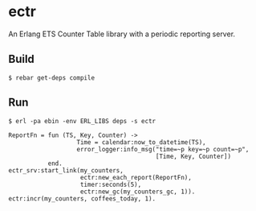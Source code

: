 ectr
=====

An Erlang ETS Counter Table library with a periodic reporting server.

Build
-----

    $ rebar get-deps compile

Run
---

    $ erl -pa ebin -env ERL_LIBS deps -s ectr
    
    ReportFn = fun (TS, Key, Counter) ->
                       Time = calendar:now_to_datetime(TS),
                       error_logger:info_msg("time=~p key=~p count=~p",
                                             [Time, Key, Counter])
               end.
    ectr_srv:start_link(my_counters,
                        ectr:new_each_report(ReportFn),
                        timer:seconds(5),
                        ectr:new_gc(my_counters_gc, 1)).
    ectr:incr(my_counters, coffees_today, 1).
